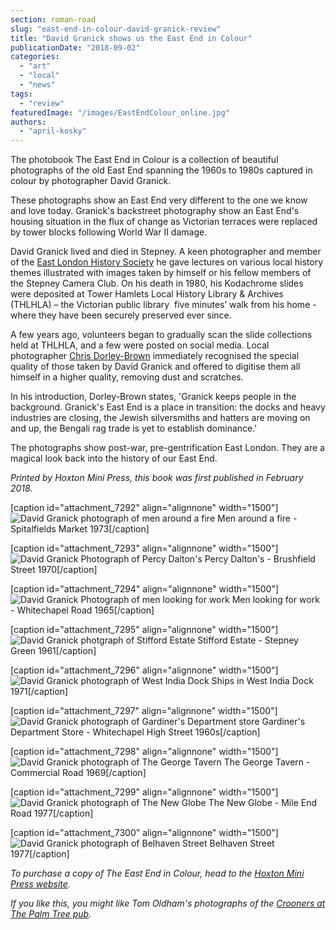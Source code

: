 ```yaml
---
section: roman-road
slug: "east-end-in-colour-david-granick-review"
title: "David Granick shows us the East End in Colour"
publicationDate: "2018-09-02"
categories: 
  - "art"
  - "local"
  - "news"
tags: 
  - "review"
featuredImage: "/images/EastEndColour_online.jpg"
authors: 
  - "april-kosky"
---
```


The photobook The East End in Colour is a collection of beautiful photographs of the old East End spanning the 1960s to 1980s captured in colour by photographer David Granick.

These photographs show an East End very different to the one we know and love today. Granick's backstreet photography show an East End's housing situation in the flux of change as Victorian terraces were replaced by tower blocks following World War II damage.

David Granick lived and died in Stepney. A keen photographer and member of the [East London History Society](https://www.mernick.org.uk/elhs/) he gave lectures on various local history themes illustrated with images taken by himself or his fellow members of the Stepney Camera Club. On his death in 1980, his Kodachrome slides were deposited at Tower Hamlets Local History Library & Archives (THLHLA) – the Victorian public library  five minutes’ walk from his home - where they have been securely preserved ever since.

A few years ago, volunteers began to gradually scan the slide collections held at THLHLA, and a few were posted on social media. Local photographer [Chris Dorley-Brown](https://chris3.500px.com/) immediately recognised the special quality of those taken by David Granick and offered to digitise them all himself in a higher quality, removing dust and scratches.

In his introduction, Dorley-Brown states, 'Granick keeps people in the background. Granick's East End is a place in transition: the docks and heavy industries are closing, the Jewish silversmiths and hatters are moving on and up, the Bengali rag trade is yet to establish dominance.'

The photographs show post-war, pre-gentrification East London. They are a magical look back into the history of our East End.

_Printed by Hoxton Mini Press, this book was first published in February 2018._

\[caption id="attachment\_7292" align="alignnone" width="1500"\]![David Granick photograph of men around a fire](/images/credit_DavidGranick_Courtesyof_Tower-Hamlets-Local-History-Library-Archives.jpg) Men around a fire - Spitalfields Market 1973\[/caption\]

\[caption id="attachment\_7293" align="alignnone" width="1500"\]![David Granick Photograph of Percy Dalton's](/images/credit_DavidGranick_Courtesyof_Tower-Hamlets-Local-History-Library-Archives-5.jpg) Percy Dalton's - Brushfield Street 1970\[/caption\]

\[caption id="attachment\_7294" align="alignnone" width="1500"\]![David Granick Photograph of men looking for work](/images/credit_DavidGranick_Courtesyof_Tower-Hamlets-Local-History-Library-Archives-4.jpg) Men looking for work - Whitechapel Road 1965\[/caption\]

\[caption id="attachment\_7295" align="alignnone" width="1500"\]![David Granick photgraph of Stifford Estate](/images/credit_DavidGranick_Courtesyof_Tower-Hamlets-Local-History-Library-Archives-3.jpg) Stifford Estate - Stepney Green 1961\[/caption\]

\[caption id="attachment\_7296" align="alignnone" width="1500"\]![David Granick photograph of West India Dock](/images/credit_DavidGranick_Courtesyof_Tower-Hamlets-Local-History-Library-Archives-2.jpg) Ships in West India Dock 1971\[/caption\]

\[caption id="attachment\_7297" align="alignnone" width="1500"\]![David Granick photograph of Gardiner's Department store](/images/credit_DavidGranick_Courtesyof_Tower-Hamlets-Local-History-Library-Archives-1.jpg) Gardiner's Department Store - Whitechapel High Street 1960s\[/caption\]

\[caption id="attachment\_7298" align="alignnone" width="1500"\]![David Granick photograph of The George Tavern](/images/CommercialRoad_1969_credit_DavidGranick_Courtesyof_Tower-Hamlets-Local-History-Library-Archives.jpg) The George Tavern - Commercial Road 1969\[/caption\]

\[caption id="attachment\_7299" align="alignnone" width="1500"\]![David Granick photograph of The New Globe](/images/CommercialRoad_1969_credit_DavidGranick_Courtesyof_Tower-Hamlets-Local-History-Library-Archives-1.jpg) The New Globe - Mile End Road 1977\[/caption\]

\[caption id="attachment\_7300" align="alignnone" width="1500"\]![David Granick photograph of Belhaven Street ](/images/BelhavenStreet_1977_credit_DavidGranick_Courtesyof_Tower-Hamlets-Local-History-Library-Archives.jpg) Belhaven Street 1977\[/caption\]

_To purchase a copy of The East End in Colour, head to the [Hoxton Mini Press website](https://www.hoxtonminipress.com/)._ 

_If you like this, you might like Tom Oldham's photographs of the [Crooners at The Palm Tree pub](https://romanroadlondon.com/last-crooners-palm-tree-pub-tom-oldham/)._
